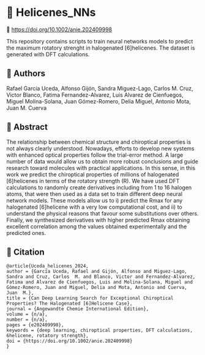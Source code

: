 # 📄 Helicenes_NNs

🔗 https://doi.org/10.1002/anie.202409998

This repository contains scripts to train neural networks models to predict the maximum rotatory strenght in halogenated [6]helicenes. The dataset is generated with DFT calculations.

## 👥 Authors

Rafael García Uceda, Alfonso Gijón, Sandra Miguez-Lago, Carlos M. Cruz, Victor Blanco, Fatima Fernandez-Alvarez, Luis Alvarez de Cienfuegos, Miguel Molina-Solana, Juan Gómez-Romero, Delia Miguel, Antonio Mota, Juan M. Cuerva 

## 📖 Abstract

The relationship between chemical structure and chiroptical properties is not always clearly understood. Nowadays, efforts to develop new systems with enhanced optical properties follow the trial-error method. A large number of data would allow us to obtain more robust conclusions and guide research toward molecules with practical applications. In this sense, in this work we predict the chiroptical properties of millions of halogenated [6]helicenes in terms of the rotatory strength (R). We have used DFT calculations to randomly create derivatives including from 1 to 16 halogen atoms, that were then used as a data set to train different deep neural network models. These models allow us to i) predict the Rmax for any halogenated [6]helicene with a very low computational cost, and ii) to understand the physical reasons that favour some substitutions over others. Finally, we synthesized derivatives with higher predicted Rmax obtaining excellent correlation among the values obtained experimentally and the predicted ones.

## 📝 Citation

```
@article{Uceda_helicenes_2024,
author = {García Uceda, Rafael and Gijón, Alfonso and Miguez-Lago, Sandra and Cruz, Carlos  M. and Blanco, Victor and Fernandez-Alvarez, Fatima and Alvarez de Cienfuegos, Luis and Molina-Solana, Miguel and Gómez-Romero, Juan and Miguel, Delia and Mota, Antonio and Cuerva, Juan  M.},
title = {Can Deep Learning Search for Exceptional Chiroptical Properties? The Halogenated [6]Helicene Case},
journal = {Angewandte Chemie International Edition},
volume = {n/a},
number = {n/a},
pages = {e202409998},
keywords = {deep learning, chiroptical properties, DFT calculations, 6helicene, rotatory strength},
doi = {https://doi.org/10.1002/anie.202409998}
}
